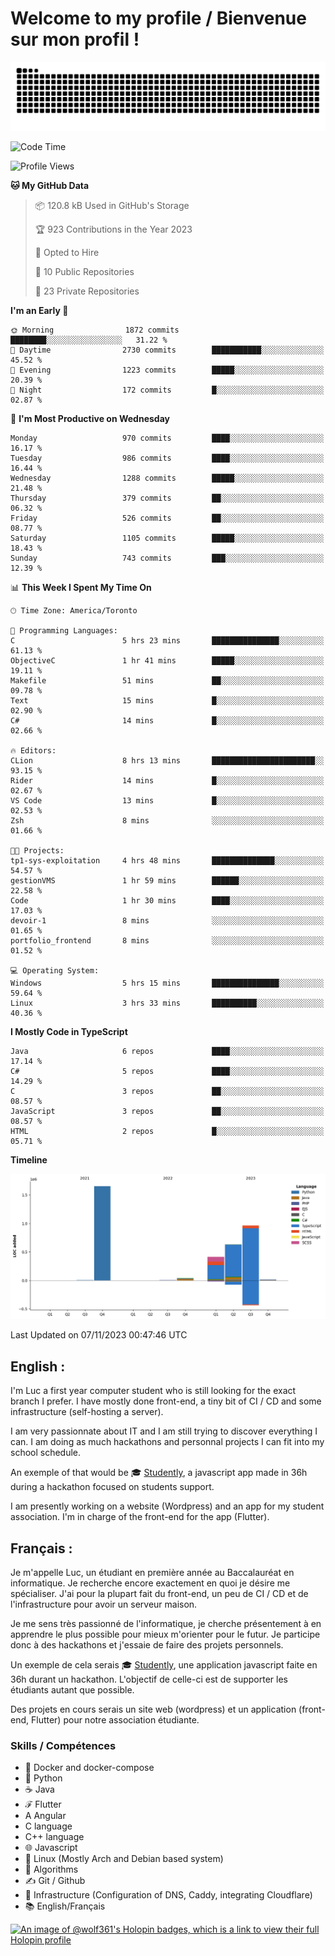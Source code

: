 # Welcome to my profile / Bienvenue sur mon profil !

![snake gif](https://github.com/wolf-361/wolf-361/blob/output/github-contribution-grid-snake.svg)

<!--START_SECTION:waka-->
![Code Time](http://img.shields.io/badge/Code%20Time-445%20hrs-blue)

![Profile Views](http://img.shields.io/badge/Profile%20Views-0-blue)

**🐱 My GitHub Data** 

> 📦 120.8 kB Used in GitHub's Storage 
 > 
> 🏆 923 Contributions in the Year 2023
 > 
> 💼 Opted to Hire
 > 
> 📜 10 Public Repositories 
 > 
> 🔑 23 Private Repositories 
 > 
**I'm an Early 🐤** 

```text
🌞 Morning                1872 commits        ████████░░░░░░░░░░░░░░░░░   31.22 % 
🌆 Daytime                2730 commits        ███████████░░░░░░░░░░░░░░   45.52 % 
🌃 Evening                1223 commits        █████░░░░░░░░░░░░░░░░░░░░   20.39 % 
🌙 Night                  172 commits         █░░░░░░░░░░░░░░░░░░░░░░░░   02.87 % 
```
📅 **I'm Most Productive on Wednesday** 

```text
Monday                   970 commits         ████░░░░░░░░░░░░░░░░░░░░░   16.17 % 
Tuesday                  986 commits         ████░░░░░░░░░░░░░░░░░░░░░   16.44 % 
Wednesday                1288 commits        █████░░░░░░░░░░░░░░░░░░░░   21.48 % 
Thursday                 379 commits         ██░░░░░░░░░░░░░░░░░░░░░░░   06.32 % 
Friday                   526 commits         ██░░░░░░░░░░░░░░░░░░░░░░░   08.77 % 
Saturday                 1105 commits        █████░░░░░░░░░░░░░░░░░░░░   18.43 % 
Sunday                   743 commits         ███░░░░░░░░░░░░░░░░░░░░░░   12.39 % 
```


📊 **This Week I Spent My Time On** 

```text
🕑︎ Time Zone: America/Toronto

💬 Programming Languages: 
C                        5 hrs 23 mins       ███████████████░░░░░░░░░░   61.13 % 
ObjectiveC               1 hr 41 mins        █████░░░░░░░░░░░░░░░░░░░░   19.11 % 
Makefile                 51 mins             ██░░░░░░░░░░░░░░░░░░░░░░░   09.78 % 
Text                     15 mins             █░░░░░░░░░░░░░░░░░░░░░░░░   02.90 % 
C#                       14 mins             █░░░░░░░░░░░░░░░░░░░░░░░░   02.66 % 

🔥 Editors: 
CLion                    8 hrs 13 mins       ███████████████████████░░   93.15 % 
Rider                    14 mins             █░░░░░░░░░░░░░░░░░░░░░░░░   02.67 % 
VS Code                  13 mins             █░░░░░░░░░░░░░░░░░░░░░░░░   02.53 % 
Zsh                      8 mins              ░░░░░░░░░░░░░░░░░░░░░░░░░   01.66 % 

🐱‍💻 Projects: 
tp1-sys-exploitation     4 hrs 48 mins       ██████████████░░░░░░░░░░░   54.57 % 
gestionVMS               1 hr 59 mins        ██████░░░░░░░░░░░░░░░░░░░   22.58 % 
Code                     1 hr 30 mins        ████░░░░░░░░░░░░░░░░░░░░░   17.03 % 
devoir-1                 8 mins              ░░░░░░░░░░░░░░░░░░░░░░░░░   01.65 % 
portfolio_frontend       8 mins              ░░░░░░░░░░░░░░░░░░░░░░░░░   01.52 % 

💻 Operating System: 
Windows                  5 hrs 15 mins       ███████████████░░░░░░░░░░   59.64 % 
Linux                    3 hrs 33 mins       ██████████░░░░░░░░░░░░░░░   40.36 % 
```

**I Mostly Code in TypeScript** 

```text
Java                     6 repos             ████░░░░░░░░░░░░░░░░░░░░░   17.14 % 
C#                       5 repos             ████░░░░░░░░░░░░░░░░░░░░░   14.29 % 
C                        3 repos             ██░░░░░░░░░░░░░░░░░░░░░░░   08.57 % 
JavaScript               3 repos             ██░░░░░░░░░░░░░░░░░░░░░░░   08.57 % 
HTML                     2 repos             █░░░░░░░░░░░░░░░░░░░░░░░░   05.71 % 
```



**Timeline**

![Lines of Code chart](https://raw.githubusercontent.com/wolf-361/wolf-361/main/assets/bar_graph.png)


 Last Updated on 07/11/2023 00:47:46 UTC
<!--END_SECTION:waka-->

## English : 

I'm Luc a first year computer student who is still looking for the exact branch I prefer. I have mostly done front-end, a tiny bit of CI / CD and some infrastructure (self-hosting a server).

I am very passionnate about IT and I am still trying to discover everything I can. I am doing as much hackathons and personnal projects I can fit into my school schedule.

An exemple of that would be 🎓 [Studently](https://github.com/wolf-361/Studently-CodeJam12), a javascript app made in 36h during a hackathon focused on students support.

I am presently working on a website (Wordpress) and an app for my student association. I'm in charge of the front-end for the app (Flutter).

## Français :

Je m'appelle Luc, un étudiant en première année au Baccalauréat en informatique. Je recherche encore exactement en quoi je désire me spécialiser. J'ai pour la plupart fait du front-end, un peu de CI / CD et de l'infrastructure pour avoir un serveur maison.

Je me sens très passionné de l'informatique, je cherche présentement à en apprendre le plus possible pour mieux m'orienter pour le futur. Je participe donc à des hackathons et j'essaie de faire des projets personnels.

Un exemple de cela serais 🎓 [Studently](https://github.com/wolf-361/Studently-CodeJam12), une application javascript faite en 36h durant un hackathon. L'objectif de celle-ci est de supporter les étudiants autant que possible.

Des projets en cours serais un site web (wordpress) et un application (front-end, Flutter) pour notre association étudiante.

###  Skills / Compétences

* 🐋 Docker and docker-compose
* 🐍 Python
* ☕ Java
* ℱ Flutter
* A Angular
* C language
* C++ language
* 🌐 Javascript
* 🐧 Linux (Mostly Arch and Debian based system)
* 🧩 Algorithms
* ✍️ Git / Github
* 📜 Infrastructure (Configuration of DNS, Caddy, integrating Cloudflare)
* 📚 English/Français

[![An image of @wolf361's Holopin badges, which is a link to view their full Holopin profile](https://holopin.me/wolf361)](https://holopin.io/@wolf361)


